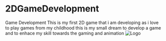 # 2DGameDevelopment
Game Development
This is my first 2D game that i am developing as i love to play games from my childhood this is my small dream to develop a game and to enhace my skill towards the gaming and animation
![Logo](https://github.com/user-attachments/assets/9f1033da-b9c9-4baa-a6e6-1dc47e074d7a)
